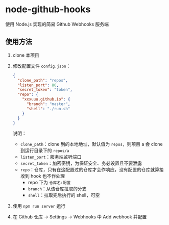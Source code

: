 # node-github-hooks

使用 Node.js 实现的简易 Github Webhooks 服务端



## 使用方法

1. clone 本项目

2. 修改配置文件 `config.json`：

    ```JSON
    {
      "clone_path": "repos",
      "listen_port": 80,
      "secret_token": "token",
      "repo": {
        "xxxuuu.github.io": {
          "branch": "master",
          "shell": "./run.sh"
        }
      }
    }
    
    ```

    说明：

    - `clone_path`：clone 到的本地地址，默认值为 `repos`，则项目 a 会 clone 到运行目录下的 `repos/a`
    - `listen_port`：服务端监听端口
    - `secret_token`：加密密钥，为保证安全、务必设置且不要泄露
    - `repo`：仓库，只有在这配置过的仓库才会作响应，没有配置的仓库就算接收到 hook 也不作处理
        - repo 下为 `仓库名:配置`
        - `branch`：从该仓库拉取的分支
        - `shell`：拉取完后执行的 shell，可空

3. 使用 `npm run server` 运行

4. 在 Github 仓库 -> Settings -> Webhooks 中 Add webhook 并配置

